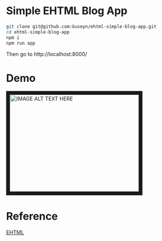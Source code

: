 # Simple EHTML Blog App

```bash
git clone git@github.com:Guseyn/ehtml-simple-blog-app.git
cd ehtml-simple-blog-app
npm i
npm run app
```

Then go to http://localhost:8000/

# Demo

<a href="http://www.youtube.com/watch?feature=player_embedded&v=lOf0NkNtWzI" target="_blank">
  <img src="http://img.youtube.com/vi/lOf0NkNtWzI/0.jpg" alt="IMAGE ALT TEXT HERE" width="350" height="263" border="10">
</a>

# Reference

[EHTML](https://github.com/Guseyn/EHTML)
